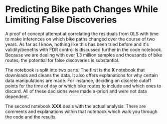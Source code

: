 # Predicting Bike path Changes While Limiting False Discoveries

A proof of concept attempt at correlating the residuals from OLS with time to make inferences on which bike paths changed over the course of two years. As far as I know, nothing like this has been tried before and it's validity/benefits with FDR control is discussed further in the code notebook. Because we are dealing with over 1.3 million samples and thousands of bike routes, the potential for false discoveries is substantial.


The notebook is split into two parts. The first is the **X** notebook that downloads and cleans the data. It also offers explanations for why certain data manipulations are made. For instance, deciding on discrete cutoff points for the time of day or which bike routes to include and which ones to discard. All of these decisions were made a-priori and were not data dependent. 

The second notebook **XXX** deals with the actual analysis. There are comments and explanations within that notebook which walk you through the code and the results.